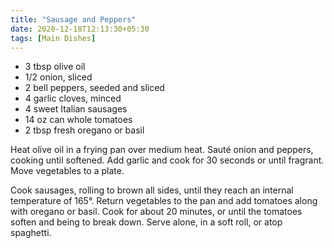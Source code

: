 ```yaml
---
title: "Sausage and Peppers"
date: 2020-12-18T12:13:30+05:30
tags: [Main Dishes]
---
```


* 3 tbsp olive oil  
* 1/2 onion, sliced  
* 2 bell peppers, seeded and sliced 
* 4 garlic cloves, minced 
* 4 sweet Italian sausages 
* 14 oz can whole tomatoes 
* 2 tbsp fresh oregano or basil

Heat olive oil in a frying pan over medium heat. Sauté onion and peppers, cooking until softened. Add garlic and cook for 30 seconds or until fragrant. Move vegetables to a plate.

Cook sausages, rolling to brown all sides, until they reach an internal temperature of 165°. Return vegetables to the pan and add tomatoes along with oregano or basil. Cook for about 20 minutes, or until the tomatoes soften and being to break down. Serve alone, in a soft roll, or atop spaghetti.
